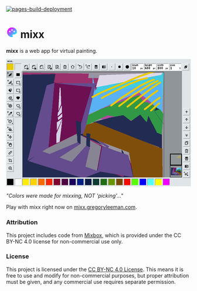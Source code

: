 [![pages-build-deployment](https://github.com/gregoryleeman/mixx/actions/workflows/pages/pages-build-deployment/badge.svg)](https://github.com/gregoryleeman/mixx/actions/workflows/pages/pages-build-deployment)

# ![mixx Icon](icons/icon_32x32.png) mixx

**mixx** is a web app for virtual painting.

![Screenhot of mixx](docs/screenshot.png)

*"Colors were made for mixxing, NOT 'picking'..."*

Play with mixx right now on [mixx.gregoryleeman.com](https://mixx.gregoryleeman.com).

### Attribution

This project includes code from [Mixbox](https://github.com/scrtwpns/mixbox), which is provided under the CC BY-NC 4.0 license for non-commercial use only.

### License

This project is licensed under the [CC BY-NC 4.0 License](https://creativecommons.org/licenses/by-nc/4.0/). This means it is free to use and modify for non-commercial purposes, but proper attribution must be given, and any commercial use requires separate permission.

